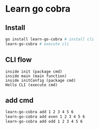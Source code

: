 # Learn go cobra

## Install
```sh
go install learn-go-cobra # install cli
learn-go-cobra # execute cli
```

## CLI flow
```
inside init (package cmd)
inside main (main function)
inside initConfig (package cmd)
Hello CLI (execute cmd)
```

## add cmd
```sh
learn-go-cobra add 1 2 3 4 5 6
learn-go-cobra add even 1 2 3 4 5 6
learn-go-cobra add odd 1 2 3 4 5 6
```
